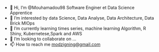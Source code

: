 - 👋 Hi, I’m @Mouhamadou98 Software Enginer et Data Science Apprentice 
- 👀 I’m interested by data Science, Data Analyse, Data Architecture, Data Brick MlOps
- 🌱 I’m currently learning times series, machine learning Algorithm, R Shiny, Kubernetese,Spark and AWS
- 💞️ I’m looking to collaborate on ...
- 📫 How to reach me modzigning@gmail.com

<!---
Mouhamadou98/Mouhamadou98 is a ✨ special ✨ repository because its `README.md` (this file) appears on your GitHub profile.
You can click the Preview link to take a look at your changes.
--->
